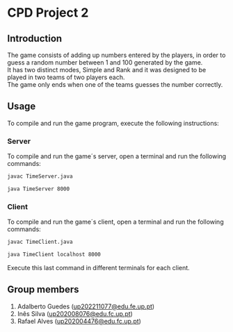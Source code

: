 # CPD Project 2

## Introduction

The game consists of adding up numbers entered by the players, in order to guess a random number between 1 and 100 generated by the game.<br>It has two distinct modes, Simple and Rank and it was designed to be played in two teams of two players each.<br>The game only ends when one of the teams guesses the number correctly.

## Usage

To compile and run the game program, execute the following instructions:

### Server

To compile and run the game´s server, open a terminal and run the following commands:

```sh
javac TimeServer.java
```
```sh
java TimeServer 8000
```

### Client

To compile and run the game´s client, open a terminal and run the following commands:

```sh
javac TimeClient.java
```
```sh
java TimeClient localhost 8000
```

Execute this last command in different terminals for each client.

## Group members

1. Adalberto Guedes (up202211077@edu.fe.up.pt)
2. Inês Silva (up202008076@edu.fc.up.pt)
3. Rafael Alves (up202004476@edu.fc.up.pt)